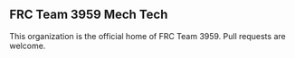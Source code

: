 ## FRC Team 3959 Mech Tech

This organization is the official home of FRC Team 3959.
Pull requests are welcome.
